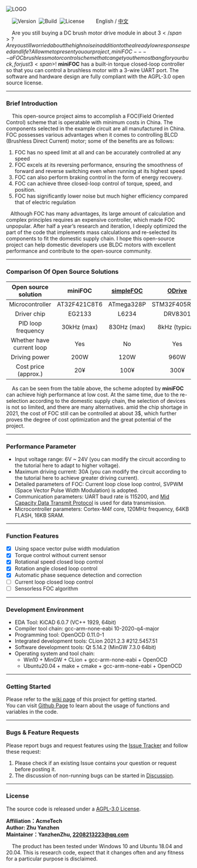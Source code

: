 ![LOGO](https://raw.githubusercontent.com/ZhuYanzhen1/miniFOC/main/docs/image/LOGO.png)

&nbsp;&nbsp;&nbsp;&nbsp;![Version](https://img.shields.io/badge/Version-1.2.1-brightgreen.svg)&nbsp;&nbsp;![Build](https://img.shields.io/badge/Build-Passed-success.svg)&nbsp;&nbsp;![License](https://img.shields.io/badge/License-AGPL-blue.svg)&nbsp;&nbsp;&nbsp;&nbsp;&nbsp;&nbsp;&nbsp;&nbsp;English / [中文](https://github.com/ZhuYanzhen1/miniFOC/blob/main/README_CN.md)

&nbsp;&nbsp;&nbsp;&nbsp;Are you still buying a DC brush motor drive module in about 3<span>$</span>? Are you still worried about the high noise in addition to the already low response speed and life? Allow me to present you our project, miniFOC---- a FOC brushless motor control scheme that can get you the most bang for your buck, for just 3 <span>$</span>!  **miniFOC** has a built-in torque closed-loop controller so that you can control a brushless motor with a 3-wire UART port. The software and hardware design are fully compliant with the AGPL-3.0 open source license.

***

### Brief Introduction

&nbsp;&nbsp;&nbsp;&nbsp;This open-source project aims to accomplish a FOC(Field Oriented Control) scheme that is operatable with minimum costs in China. The components selected in the example circuit are all manufactured in China. FOC possesses various advantages when it comes to controlling BLCD (Brushless Direct Current) motor; some of the benefits are as follows:

1. FOC has no speed limit at all and can be accurately controlled at any speed
2. FOC excels at its reversing performance, ensuring the smoothness of forward and reverse switching even when running at its highest speed
3. FOC can also perform braking control in the form of energy recovery.
4. FOC can achieve three closed-loop control of torque, speed, and position.
5. FOC has significantly lower noise but much higher efficiency compared that of electric regulation

&nbsp;&nbsp;&nbsp;Although FOC has many advantages, its large amount of calculation and complex principles requires an expensive controller, which made FOC unpopular. After half a year’s research and iteration, I deeply optimized the part of the code that implements mass calculations and re-selected its components to fit the domestic supply chain. I hope this open-source project can help domestic developers use BLDC motors with excellent performance and contribute to the open-source community.

***

### Comparison Of Open Source Solutions

|    Open source solution    |   **miniFOC**    | [simpleFOC](https://github.com/simplefoc/Arduino-SimpleFOCShield) | [ODrive](https://github.com/odriverobotics/ODrive) | [FpOC](https://github.com/WangXuan95/FpOC) |
| :------------------------: | :----------: | :----------------------------------------------------------: | :------------------------------------------------: | :------------------------------------------------: |
|      Microcontroller       | AT32F421C8T6 |                          ATmega328P                          |                   STM32F405RGT6                    |               FPGA |
|        Driver chip         |    EG2133    |                            L6234                             |                      DRV8301                       |                      MP6540                 |
|     PID loop frequency     |    30kHz (max)    |                           830Hz (max)                        |                        8kHz (typical)                        |                        18kHz (typical)                        |
| Whether have current loop |      Yes      |                              No                              |                        Yes                         |                        Yes                      |
|       Driving power        |     200W     |                             120W                             |                        960W                        |                        90W                        |
|    Cost price (approx.)    |     20¥      |                             100¥                             |                        300¥                        |                        150¥                        |

&nbsp;&nbsp;&nbsp;&nbsp;As can be seen from the table above, the scheme adopted by **miniFOC** can achieve high performance at low cost. At the same time, due to the re-selection according to the domestic supply chain, the selection of devices is not so limited, and there are many alternatives. amid the chip shortage in 2021, the cost of FOC still can be controlled at about 3$, which further proves the degree of cost optimization and the great potential of the project.

***

### Performance Parameter 

+ Input voltage range: 6V ~ 24V (you can modify the circuit according to the tutorial here to adapt to higher voltage).
+ Maximum driving current: 30A (you can modify the circuit according to the tutorial here to achieve greater driving current).
+ Detailed parameters of FOC: Current loop close loop control, SVPWM (Space Vector Pulse Width Modulation) is adopted.
+ Communication parameters: UART baud rate is 115200, and [Mid Capacity Data Transmit Protocol](https://github.com/ZhuYanzhen1/CDTP/blob/master/mdtp/README.md) is used for data transmission.
+ Microcontroller parameters: Cortex-M4f core, 120MHz frequency, 64KB FLASH, 16KB SRAM. 

***

### Function Features

+ [x] Using space vector pulse width modulation
+ [x] Torque control without current sensor
+ [x] Rotational speed closed loop control
+ [x] Rotation angle closed loop control
+ [x] Automatic phase sequence detection and correction
+ [ ] Current loop closed loop control
+ [ ] Sensorless FOC algorithm

***

### Development Environment 

+ EDA Tool: KiCAD 6.0.7 (VC++ 1929, 64bit)
+ Compiler tool chain: gcc-arm-none-eabi 10-2020-q4-major
+ Programming tool: OpenOCD 0.11.0-1
+ Integrated development tools: CLion 2021.2.3 #212.5457.51
+ Software development tools: Qt 5.14.2 (MinGW 7.3.0 64bit)
+ Operating system and tool chain: 
  + Win10 + MinGW + CLion + gcc-arm-none-eabi + OpenOCD
  + Ubuntu20.04 + make + cmake + gcc-arm-none-eabi + OpenOCD

***

### Getting Started

Please refer to the [wiki page](https://github.com/ZhuYanzhen1/miniFOC/wiki) of this project for getting started.
<br>
You can visit [Github Page](https://zhuyanzhen1.github.io/miniFOC/) to learn about the usage of functions and variables in the code.
<br>

***

### Bugs & Feature Requests

Please report bugs and request features using the [Issue Tracker](https://github.com/ZhuYanzhen1/miniFOC/issues) and follow these request:

1. Please check if an existing Issue contains your question or request before posting it.
2. The discussion of non-running bugs can be started in [Discussion](https://github.com/ZhuYanzhen1/miniFOC/discussions).

***

### License

The source code is released under a [AGPL-3.0 License](https://github.com/ZhuYanzhen1/miniFOC/blob/main/LICENSE).

**Affiliation：AcmeTech<br>
Author: Zhu Yanzhen<br>
Maintainer：YanzhenZhu, 2208213223@qq.com**

&nbsp;&nbsp;&nbsp;&nbsp;The product has been tested under Windows 10 and Ubuntu 18.04 and 20.04. This is research code, expect that it changes often and any fitness for a particular purpose is disclaimed.